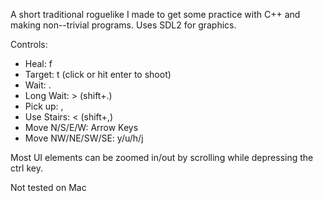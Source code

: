A short traditional roguelike I made to get some practice with C++ and making non--trivial programs. Uses SDL2 for graphics.

Controls:
- Heal: f
- Target: t (click or hit enter to shoot)
- Wait: .
- Long Wait: > (shift+.)
- Pick up: ,
- Use Stairs: < (shift+,)
- Move N/S/E/W: Arrow Keys
- Move NW/NE/SW/SE: y/u/h/j

Most UI elements can be zoomed in/out by scrolling while depressing the ctrl key.

Not tested on Mac
